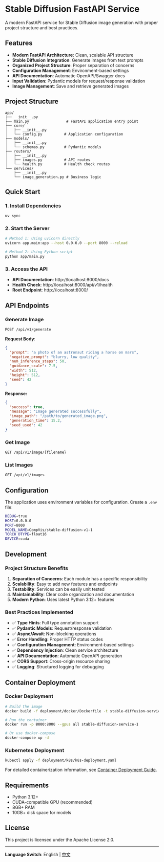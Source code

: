 # Stable Diffusion FastAPI Service

A modern FastAPI service for Stable Diffusion image generation with proper project structure and best practices.

## Features

- **Modern FastAPI Architecture**: Clean, scalable API structure
- **Stable Diffusion Integration**: Generate images from text prompts
- **Organized Project Structure**: Proper separation of concerns
- **Configuration Management**: Environment-based settings
- **API Documentation**: Automatic OpenAPI/Swagger docs
- **Input Validation**: Pydantic models for request/response validation
- **Image Management**: Save and retrieve generated images

## Project Structure

```
app/
├── __init__.py
├── main.py                 # FastAPI application entry point
├── core/
│   ├── __init__.py
│   └── config.py          # Application configuration
├── models/
│   ├── __init__.py
│   └── schemas.py         # Pydantic models
├── routers/
│   ├── __init__.py
│   ├── images.py          # API routes
│   └── health.py          # Health check routes
└── services/
    ├── __init__.py
    └── image_generation.py # Business logic
```

## Quick Start

### 1. Install Dependencies
```bash
uv sync
```

### 2. Start the Server
```bash
# Method 1: Using uvicorn directly
uvicorn app.main:app --host 0.0.0.0 --port 8000 --reload

# Method 2: Using Python script
python app/main.py
```

### 3. Access the API
- **API Documentation**: http://localhost:8000/docs
- **Health Check**: http://localhost:8000/api/v1/health
- **Root Endpoint**: http://localhost:8000/

## API Endpoints

### Generate Image
```bash
POST /api/v1/generate
```

**Request Body:**
```json
{
  "prompt": "a photo of an astronaut riding a horse on mars",
  "negative_prompt": "blurry, low quality",
  "num_inference_steps": 50,
  "guidance_scale": 7.5,
  "width": 512,
  "height": 512,
  "seed": 42
}
```

**Response:**
```json
{
  "success": true,
  "message": "Image generated successfully",
  "image_path": "/path/to/generated_image.png",
  "generation_time": 15.2,
  "seed_used": 42
}
```

### Get Image
```bash
GET /api/v1/image/{filename}
```

### List Images
```bash
GET /api/v1/images
```

## Configuration

The application uses environment variables for configuration. Create a `.env` file:

```bash
DEBUG=true
HOST=0.0.0.0
PORT=8000
MODEL_NAME=CompVis/stable-diffusion-v1-1
TORCH_DTYPE=float16
DEVICE=cuda
```

## Development

### Project Structure Benefits

1. **Separation of Concerns**: Each module has a specific responsibility
2. **Scalability**: Easy to add new features and endpoints
3. **Testability**: Services can be easily unit tested
4. **Maintainability**: Clear code organization and documentation
5. **Modern Python**: Uses latest Python 3.12+ features

### Best Practices Implemented

- ✅ **Type Hints**: Full type annotation support
- ✅ **Pydantic Models**: Request/response validation
- ✅ **Async/Await**: Non-blocking operations
- ✅ **Error Handling**: Proper HTTP status codes
- ✅ **Configuration Management**: Environment-based settings
- ✅ **Dependency Injection**: Clean service architecture
- ✅ **API Documentation**: Automatic OpenAPI generation
- ✅ **CORS Support**: Cross-origin resource sharing
- ✅ **Logging**: Structured logging for debugging

## Container Deployment

### Docker Deployment
```bash
# Build the image
docker build -f deployment/docker/Dockerfile -t stable-diffusion-service-1 .

# Run the container
docker run -p 8000:8000 --gpus all stable-diffusion-service-1

# Or use docker-compose
docker-compose up -d
```

### Kubernetes Deployment
```bash
kubectl apply -f deployment/k8s/k8s-deployment.yaml
```

For detailed containerization information, see [Container Deployment Guide](CONTAINER.md).

## Requirements

- Python 3.12+
- CUDA-compatible GPU (recommended)
- 8GB+ RAM
- 10GB+ disk space for models

## License

This project is licensed under the Apache License 2.0.

---

**Language Switch**: English | [中文](README-zh.md)
